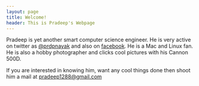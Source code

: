 ```yaml
---
layout: page
title: Welcome!
header: This is Pradeep's Webpage
---
```

Pradeep is yet another smart computer science engineer. He is very active on twitter as [@prdpnayak](http://twitter.com/prdpnayak) and also on [facebook](http://facebook.com/pradeepnayak). He is a Mac and Linux fan. He is also a hobby photographer and clicks cool pictures with his Cannon 500D.

If you are interested in knowing him, want any cool things done then shoot him a mail at pradeep1288@gmail.com




